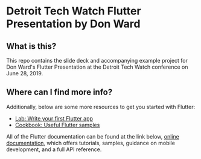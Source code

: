 # Detroit Tech Watch Flutter Presentation by Don Ward

## What is this?
This repo contains the slide deck and accompanying example project for Don Ward's Flutter Presentation at the Detroit Tech Watch conference on June 28, 2019.

## Where can I find more info?
Additionally, below are some more resources to get you started with Flutter:
- [Lab: Write your first Flutter app](https://flutter.io/docs/get-started/codelab)
- [Cookbook: Useful Flutter samples](https://flutter.io/docs/cookbook)

All of the Flutter documentation can be found at the link below, 
[online documentation](https://flutter.io/docs), which offers tutorials, 
samples, guidance on mobile development, and a full API reference.
